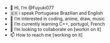 - 👋 Hi, I’m @Fuyuki077
- 🇧🇷 i speak Portuguese Brazilian and English
- 👀 I’m interested in coding, anime, draw, music
- 🌱 I’m currently learning C++, portugol, French
- 💞️ I’m looking to collaborate on [workin on it]
- 📫 How to reach me [working on it]

<!---
Fuyuki077/Fuyuki077 is a ✨ special ✨ repository because its `README.md` (this file) appears on your GitHub profile.
You can click the Preview link to take a look at your changes.
--->
